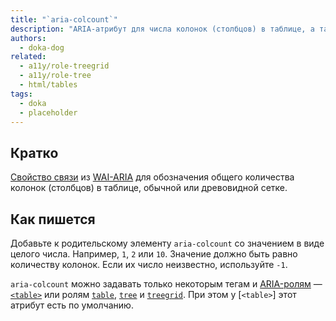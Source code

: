 ```yaml
---
title: "`aria-colcount`"
description: "ARIA-атрибут для числа колонок (столбцов) в таблице, а также обычной или древовидной сетке."
authors:
  - doka-dog
related:
  - a11y/role-treegrid
  - a11y/role-tree
  - html/tables
tags:
  - doka
  - placeholder
---
```


## Кратко

[Свойство связи](/a11y/aria-attrs/#atributy-svyazi) из [WAI-ARIA](/a11y/aria-intro/#specifikaciya) для обозначения общего количества колонок (столбцов) в таблице, обычной или древовидной сетке.

## Как пишется

Добавьте к родительскому элементу `aria-colcount` со значением в виде целого числа. Например, `1`, `2` или `10`. Значение должно быть равно количеству колонок. Если их число неизвестно, используйте `-1`.

`aria-colcount` можно задавать только некоторым тегам и [ARIA-ролям](/a11y/aria-roles/) — [`<table>`](/html/tables/) или ролям [`table`](/a11y/role-table/), [`tree`](/a11y/role-tree/) и [`treegrid`](/a11y/role-treegrid/). При этом у [`<table>`] этот атрибут есть по умолчанию.
